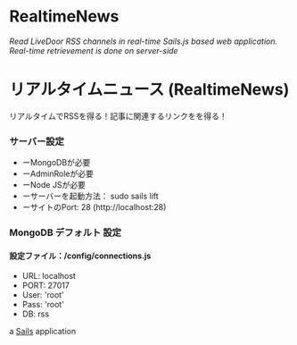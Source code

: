 # RealtimeNews
*Read LiveDoor RSS channels in real-time*
*Sails.js based web application. Real-time retrievement is done on server-side*


# リアルタイムニュース (RealtimeNews)
リアルタイムでRSSを得る！記事に関連するリンクをを得る！

<h3>サーバー設定</h3>
<ul>
<li>ーMongoDBが必要</li>
<li>ーAdminRoleが必要</li>
<li>ーNode JSが必要</li>
<li>ーサーバーを起動方法： sudo sails lift</li>
<li>ーサイトのPort: 28 (http://localhost:28)</li>
</ul>

<h3>MongoDB デフォルト 設定</h3>
<h4>設定ファイル：/config/connections.js</h4>
<ul>
<li>URL: localhost</li>
<li>PORT: 27017</li>
<li>User: 'root'</li>
<li>Pass: 'root'</li>
<li>DB: rss</li>
</ul>

a [Sails](http://sailsjs.org) application

